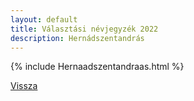 ```yaml
---
layout: default
title: Választási névjegyzék 2022
description: Hernádszentandrás
---
```


{% include Hernaadszentandraas.html %}

[Vissza](./)